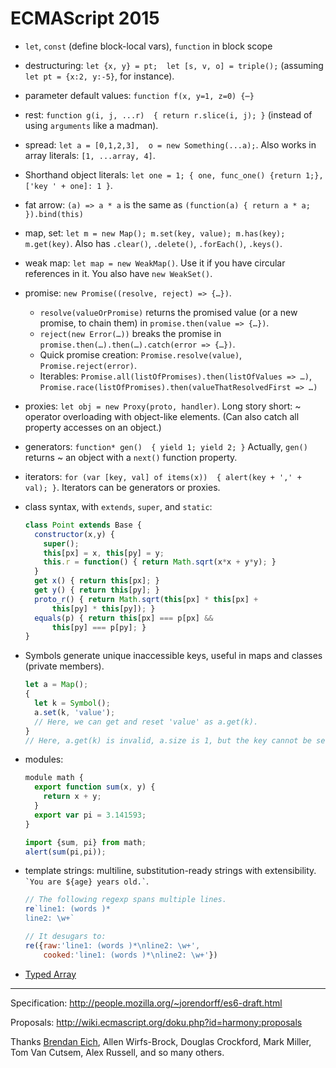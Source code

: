 ECMAScript 2015
===============


- `let`, `const` (define block-local vars), `function` in block scope

- destructuring: `let {x, y} = pt;  let [s, v, o] = triple();`
  (assuming `let pt = {x:2, y:-5}`, for instance).

- parameter default values: `function f(x, y=1, z=0) {⋯}`

- rest: `function g(i, j, ...r)  { return r.slice(i, j); }`
  (instead of using `arguments` like a madman).

- spread: `let a = [0,1,2,3],  o = new Something(...a);`. Also works in array
  literals: `[1, ...array, 4]`.

- Shorthand object literals:
  `let one = 1; { one, func_one() {return 1;}, ['key ' + one]: 1 }`.

- fat arrow: `(a) => a * a` is the same as
  `(function(a) { return a * a; }).bind(this)`

- map, set: `let m = new Map(); m.set(key, value); m.has(key); m.get(key)`.
  Also has `.clear()`, `.delete()`, `.forEach()`, `.keys()`.

- weak map: `let map = new WeakMap()`.
  Use it if you have circular references in it.
  You also have `new WeakSet()`.

- promise: `new Promise((resolve, reject) => {…})`.
  * `resolve(valueOrPromise)` returns the promised value (or a new promise, to
    chain them) in `promise.then(value => {…})`.
  * `reject(new Error(…))` breaks the promise in
    `promise.then(…).then(…).catch(error => {…})`.
  * Quick promise creation: `Promise.resolve(value)`, `Promise.reject(error)`.
  * Iterables: `Promise.all(listOfPromises).then(listOfValues => …)`,
    `Promise.race(listOfPromises).then(valueThatResolvedFirst => …)`

- proxies: `let obj = new Proxy(proto, handler)`.
  Long story short: ~ operator overloading with object-like elements.
  (Can also catch all property accesses on an object.)

- generators: `function* gen()  { yield 1; yield 2; }`
  Actually, `gen()` returns ~ an object with a `next()` function property.

- iterators: `for (var [key, val] of items(x))  { alert(key + ',' + val); }`.
  Iterators can be generators or proxies.

- class syntax, with `extends`, `super`, and `static`:
  ```javascript
  class Point extends Base {
    constructor(x,y) {
      super();
      this[px] = x, this[py] = y;
      this.r = function() { return Math.sqrt(x*x + y*y); }
    }
    get x() { return this[px]; }
    get y() { return this[py]; }
    proto_r() { return Math.sqrt(this[px] * this[px] +
        this[py] * this[py]); }
    equals(p) { return this[px] === p[px] &&
        this[py] === p[py]; }
  }
  ```

- Symbols generate unique inaccessible keys, useful in maps and classes (private
  members).
  ```javascript
  let a = Map();
  {
    let k = Symbol();
    a.set(k, 'value');
    // Here, we can get and reset 'value' as a.get(k).
  }
  // Here, a.get(k) is invalid, a.size is 1, but the key cannot be seen.
  ```

- modules:
  ```javascript
  module math {
    export function sum(x, y) {
      return x + y;
    }
    export var pi = 3.141593;
  }

  import {sum, pi} from math;
  alert(sum(pi,pi));
  ```

- template strings: multiline, substitution-ready strings with extensibility.
  `` `You are ${age} years old.` ``.
  ```javascript
  // The following regexp spans multiple lines.
  re`line1: (words )*
  line2: \w+`
  
  // It desugars to:
  re({raw:'line1: (words )*\nline2: \w+',
      cooked:'line1: (words )*\nline2: \w+'})
  ```

- [Typed Array][]

[Typed Array]: http://www.khronos.org/registry/typedarray/specs/latest/

- - -

Specification: <http://people.mozilla.org/~jorendorff/es6-draft.html>

Proposals: <http://wiki.ecmascript.org/doku.php?id=harmony:proposals>

Thanks [Brendan Eich](http://brendaneich.com/), Allen Wirfs-Brock, Douglas
Crockford, Mark Miller, Tom Van Cutsem, Alex Russell, and so many others.

